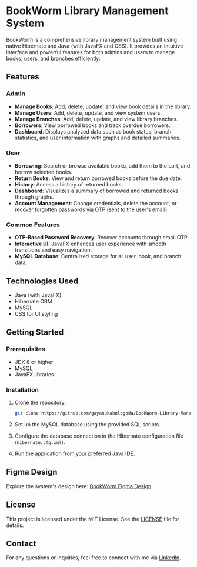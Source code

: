 # BookWorm Library Management System

BookWorm is a comprehensive library management system built using native Hibernate and Java (with JavaFX and CSS). It provides an intuitive interface and powerful features for both admins and users to manage books, users, and branches efficiently.

## Features

### Admin
- **Manage Books**: Add, delete, update, and view book details in the library.
- **Manage Users**: Add, delete, update, and view system users.
- **Manage Branches**: Add, delete, update, and view library branches.
- **Borrowers**: View borrowed books and track overdue borrowers.
- **Dashboard**: Displays analyzed data such as book status, branch statistics, and user information with graphs and detailed summaries.

### User
- **Borrowing**: Search or browse available books, add them to the cart, and borrow selected books.
- **Return Books**: View and return borrowed books before the due date.
- **History**: Access a history of returned books.
- **Dashboard**: Visualizes a summary of borrowed and returned books through graphs.
- **Account Management**: Change credentials, delete the account, or recover forgotten passwords via OTP (sent to the user's email).

### Common Features
- **OTP-Based Password Recovery**: Recover accounts through email OTP.
- **Interactive UI**: JavaFX enhances user experience with smooth transitions and easy navigation.
- **MySQL Database**: Centralized storage for all user, book, and branch data.

## Technologies Used
- Java (with JavaFX)
- Hibernate ORM
- MySQL
- CSS for UI styling

## Getting Started

### Prerequisites
- JDK 8 or higher
- MySQL
- JavaFX libraries

### Installation
1. Clone the repository:
   ```bash
   git clone https://github.com/gayanukabulegoda/BookWorm-Library-Management-System.git

2. Set up the MySQL database using the provided SQL scripts.

3. Configure the database connection in the Hibernate configuration file (`hibernate.cfg.xml`).

4. Run the application from your preferred Java IDE.

## Figma Design
Explore the system's design here: [BookWorm Figma Design](https://www.figma.com/community/file/1416800754483053647/bookworm-library-management-system)

## License
This project is licensed under the MIT License. See the [LICENSE](LICENSE) file for details.

## Contact
For any questions or inquiries, feel free to connect with me via [LinkedIn](https://www.linkedin.com/in/gayanuka-bulegoda-2b993127a).



